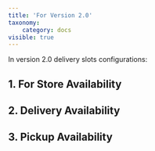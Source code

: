 ```yaml
---
title: 'For Version 2.0'
taxonomy:
    category: docs
visible: true
---
```


In version 2.0 delivery slots configurations:

## 1. For Store Availability [](https://www.sellacious.com/learn/delivery%20slots/for-version-2-0/store-availability)
## 2. Delivery Availability [](https://www.sellacious.com/learn/delivery%20slots/for-version-2-0/delivery-availability)
## 3. Pickup Availability [](https://www.sellacious.com/learn/delivery%20slots/for-version-2-0/pickup-availability)
 

